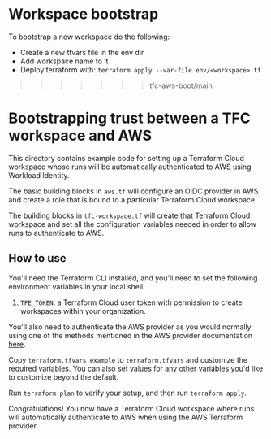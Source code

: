 # Workspace bootstrap

To bootstrap a new workspace do the following:

- Create a new tfvars file in the env dir
- Add workspace name to it
- Deploy terraform with:
`terraform apply --var-file env/<workspace>.tf`
>>>>>>> tfc-aws-boot/main


# Bootstrapping trust between a TFC workspace and AWS

This directory contains example code for setting up a Terraform Cloud workspace whose runs will be automatically authenticated to AWS using Workload Identity.

The basic building blocks in `aws.tf` will configure an OIDC provider in AWS and create a role that is bound to a particular Terraform Cloud workspace.

The building blocks in `tfc-workspace.tf` will create that Terraform Cloud workspace and set all the configuration variables needed in order to allow runs to authenticate to AWS.

## How to use

You'll need the Terraform CLI installed, and you'll need to set the following environment variables in your local shell:

1. `TFE_TOKEN`: a Terraform Cloud user token with permission to create workspaces within your organization.

You'll also need to authenticate the AWS provider as you would normally using one of the methods mentioned in the AWS provider documentation [here](https://registry.terraform.io/providers/hashicorp/aws/latest/docs#authentication-and-configuration).

Copy `terraform.tfvars.example` to `terraform.tfvars` and customize the required variables. You can also set values for any other variables you'd like to customize beyond the default.

Run `terraform plan` to verify your setup, and then run `terraform apply`.

Congratulations! You now have a Terraform Cloud workspace where runs will automatically authenticate to AWS when using the AWS Terraform provider.